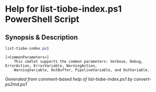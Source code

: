 # Help for list-tiobe-index.ps1 PowerShell Script

## Synopsis & Description
```powershell
list-tiobe-index.ps1 

```

```
[<CommonParameters>]
    This cmdlet supports the common parameters: Verbose, Debug, ErrorAction, ErrorVariable, WarningAction, 
    WarningVariable, OutBuffer, PipelineVariable, and OutVariable.
```

*Generated from comment-based help of list-tiobe-index.ps1 by convert-ps2md.ps1*
